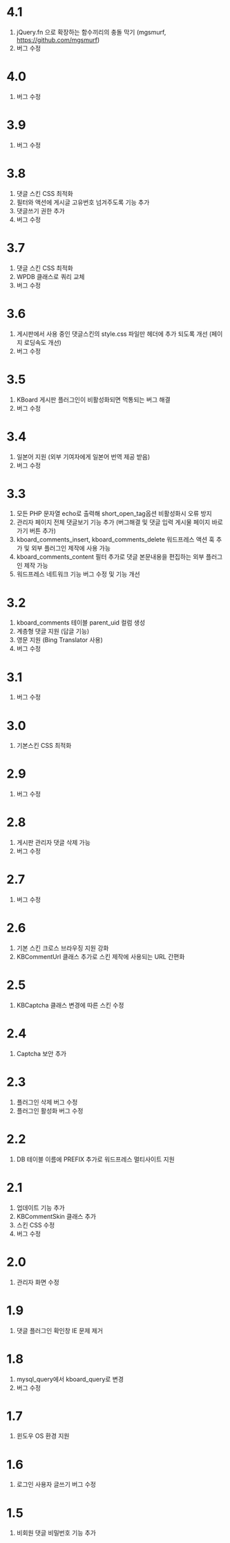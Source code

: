 4.1
===================

  1. jQuery.fn 으로 확장하는 함수끼리의 충돌 막기 (mgsmurf, https://github.com/mgsmurf)
  2. 버그 수정



4.0
===================

  1. 버그 수정



3.9
===================

  1. 버그 수정



3.8
===================

  1. 댓글 스킨 CSS 최적화
  2. 필터와 액션에 게시글 고유번호 넘겨주도록 기능 추가
  3. 댓글쓰기 권한 추가
  4. 버그 수정



3.7
===================

  1. 댓글 스킨 CSS 최적화
  2. WPDB 클래스로 쿼리 교체
  3. 버그 수정



3.6
===================

  1. 게시판에서 사용 중인 댓글스킨의 style.css 파일만 헤더에 추가 되도록 개선 (페이지 로딩속도 개선)
  2. 버그 수정



3.5
===================

  1. KBoard 게시판 플러그인이 비활성화되면 먹통되는 버그 해결
  2. 버그 수정



3.4
===================

  1. 일본어 지원 (외부 기여자에게 일본어 번역 제공 받음)
  2. 버그 수정



3.3
===================

  1. 모든 PHP 문자열 echo로 출력해 short_open_tag옵션 비활성화시 오류 방지
  2. 관리자 페이지 전체 댓글보기 기능 추가 (버그해결 및 댓글 입력 게시물 페이지 바로가기 버튼 추가)
  3. kboard_comments_insert, kboard_comments_delete 워드프레스 액션 훅 추가 및 외부 플러그인 제작에 사용 가능
  4. kboard_comments_content 필터 추가로 댓글 본문내용을 편집하는 외부 플러그인 제작 가능
  5. 워드프레스 네트워크 기능 버그 수정 및 기능 개선



3.2
===================

  1. kboard_comments 테이블 parent_uid 컬럼 생성
  2. 계층형 댓글 지원 (답글 기능)
  3. 영문 지원 (Bing Translator 사용)
  4. 버그 수정



3.1
===================

  1. 버그 수정



3.0
===================

  1. 기본스킨 CSS 최적화



2.9
===================

  1. 버그 수정



2.8
===================

  1. 게시판 관리자 댓글 삭제 가능
  2. 버그 수정



2.7
===================

  1. 버그 수정



2.6
===================

  1. 기본 스킨 크로스 브라우징 지원 강화
  2. KBCommentUrl 클래스 추가로 스킨 제작에 사용되는 URL 간편화



2.5
===================

  1. KBCaptcha 클래스 변경에 따른 스킨 수정



2.4
===================

  1. Captcha 보안 추가



2.3
===================

  1. 플러그인 삭제 버그 수정
  2. 플러그인 활성화 버그 수정



2.2
===================

  1. DB 테이블 이름에 PREFIX 추가로 워드프레스 멀티사이트 지원



2.1
===================

  1. 업데이트 기능 추가
  2. KBCommentSkin 클래스 추가
  3. 스킨 CSS 수정
  4. 버그 수정



2.0
===================

  1. 관리자 화면 수정



1.9
===================

  1. 댓글 플러그인 확인창 IE 문제 제거



1.8
===================

  1. mysql_query에서 kboard_query로 변경
  2. 버그 수정



1.7
===================

  1. 윈도우 OS 환경 지원



1.6
===================

  1. 로그인 사용자 글쓰기 버그 수정



1.5
===================

  1. 비회원 댓글 비밀번호 기능 추가


